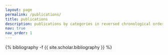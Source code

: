 ```yaml
---
layout: page
permalink: /publications/
title: publications
description: publications by categories in reversed chronological order
nav: true
nav_order: 1
---
```

<!-- _pages/publications.md -->
<div class="publications">

{% bibliography -f {{ site.scholar.bibliography }} %}

</div>
